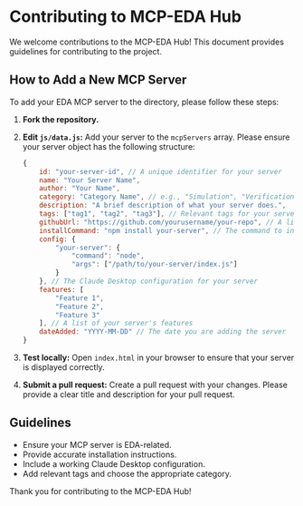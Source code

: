 # Contributing to MCP-EDA Hub

We welcome contributions to the MCP-EDA Hub! This document provides guidelines for contributing to the project.

## How to Add a New MCP Server

To add your EDA MCP server to the directory, please follow these steps:

1.  **Fork the repository.**
2.  **Edit `js/data.js`:** Add your server to the `mcpServers` array. Please ensure your server object has the following structure:

    ```javascript
    {
        id: "your-server-id", // A unique identifier for your server
        name: "Your Server Name",
        author: "Your Name",
        category: "Category Name", // e.g., "Simulation", "Verification", etc.
        description: "A brief description of what your server does.",
        tags: ["tag1", "tag2", "tag3"], // Relevant tags for your server
        githubUrl: "https://github.com/yourusername/your-repo", // A link to the server's GitHub repository
        installCommand: "npm install your-server", // The command to install your server
        config: {
            "your-server": {
                "command": "node",
                "args": ["/path/to/your-server/index.js"]
            }
        }, // The Claude Desktop configuration for your server
        features: [
            "Feature 1",
            "Feature 2",
            "Feature 3"
        ], // A list of your server's features
        dateAdded: "YYYY-MM-DD" // The date you are adding the server
    }
    ```

3.  **Test locally:** Open `index.html` in your browser to ensure that your server is displayed correctly.
4.  **Submit a pull request:** Create a pull request with your changes. Please provide a clear title and description for your pull request.

## Guidelines

*   Ensure your MCP server is EDA-related.
*   Provide accurate installation instructions.
*   Include a working Claude Desktop configuration.
*   Add relevant tags and choose the appropriate category.

Thank you for contributing to the MCP-EDA Hub!
